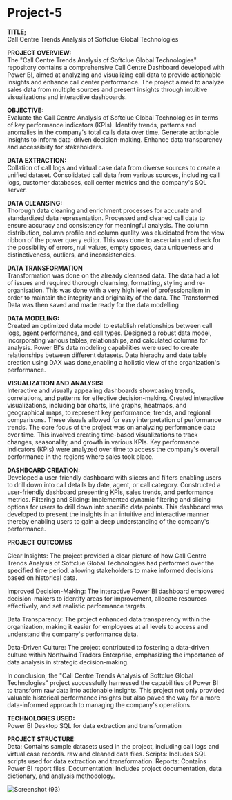 # Project-5
**TITLE;**  <br>
Call Centre Trends Analysis of Softclue Global Technologies

**PROJECT OVERVIEW:**  <br>
The "Call Centre Trends Analysis of Softclue Global Technologies" repository contains a comprehensive Call Centre Dashboard developed with Power BI, aimed at analyzing and visualizing call data to provide actionable insights and enhance call center performance. The project aimed to analyze sales data from multiple sources and present insights through intuitive visualizations and interactive dashboards.

**OBJECTIVE:**  <br>
Evaluate the Call Centre Analysis of Softclue Global Technologies in terms of key performance indicators (KPIs). Identify trends, patterns and anomalies in the company's total calls data over time. Generate actionable insights to inform data-driven decision-making. Enhance data transparency and accessibiity for stakeholders.

**DATA EXTRACTION:**  <br>
Collation of call logs and virtual case data from diverse sources to create a unified dataset. Consolidated call data from various sources, including call logs, customer databases, call center metrics and the company's SQL server.

**DATA CLEANSING:**  <br> 
Thorough data cleaning and enrichment processes for accurate and standardized data representation. Processed and cleaned call data to ensure accuracy and consistency for meaningful analysis. The column distribution, column profile and column quality was elucidated from the view ribbon of the power query editor. This was done to ascertain and check for the possibility of errors, null values, empty spaces, data uniqueness and distinctiveness, outliers, and inconsistencies.

**DATA TRANSFORMATION**  <br>
Transformation was done on the already cleansed data. The data had a lot of issues and required thorough cleansing, formatting, styling and re-organisation. This was done with a very high level of professionalism in order to maintain the integrity and originality of the data. The Transformed Data was then saved and made ready for the data modelling

**DATA MODELING:**  <br> 
Created an optimized data model to establish relationships between call logs, agent performance, and call types. Designed a robust data model, incorporating various tables, relationships, and calculated columns for analysis. Power BI's data modeling capabilities were used to create relationships between different datasets. Data hierachy and date table creation using DAX was done,enabling a holistic view of the organization's performance.

**VISUALIZATION AND ANALYSIS:**  <br> 
Interactive and visually appealing dashboards showcasing trends, correlations, and patterns for effective decision-making. Created interactive visualizations, including bar charts, line graphs, heatmaps, and geographical maps, to represent key performance, trends, and regional comparisons. These visuals allowed for easy interpretation of performance trends. The core focus of the project was on analyzing performance data over time. This involved creating time-based visualizations to track changes, seasonality, and growth in various KPIs. Key performance indicators (KPIs) were analyzed over time to access the company's overall performance in the regions where sales took place.

**DASHBOARD CREATION:**  <br> 
Developed a user-friendly dashboard with slicers and filters enabling users to drill down into call details by date, agent, or call category. Constructed a user-friendly dashboard presenting KPIs, sales trends, and performance metrics.
Filtering and Slicing: Implemented dynamic filtering and slicing options for users to drill down into specific data points. This dashboard was developed to present the insights in an intuitive and interactive manner thereby enabling users to gain a deep understanding of the company's performance.

**PROJECT OUTCOMES**  <br>

Clear Insights: The project provided a clear picture of how Call Centre Trends Analysis of Softclue Global Technologies had performed over the specified time period. allowing stakeholders to make informed decisions based on historical data.

Improved Decision-Making: The interactive Power BI dashboard empowered decision-makers to identify areas for improvement, allocate resources effectively, and set realistic performance targets.

Data Transparency: The project enhanced data transparency within the organization, making it easier for employees at all levels to access and understand the company's performance data.

Data-Driven Culture: The project contributed to fostering a data-driven culture within Northwind Traders Enterprise, emphasizing the importance of data analysis in strategic decision-making.

In conclusion, the "Call Centre Trends Analysis of Softclue Global Technologies" project successfully harnessed the capabilities of Power BI to transform raw data into actionable insights. This project not only provided valuable historical performance insights but also paved the way for a more data-informed approach to managing the company's operations.

**TECHNOLOGIES USED:**  <br>
Power BI Desktop
SQL for data extraction and transformation

**PROJECT STRUCTURE:** <br>
Data: Contains sample datasets used in the project, including call logs and virtual case records. raw and cleaned data files.
Scripts: Includes SQL scripts used for data extraction and transformation.
Reports: Contains Power BI report files.
Documentation: Includes project documentation, data dictionary, and analysis methodology.

![Screenshot (93)](https://github.com/olulekeomotoba/Project-5/assets/149272576/c569564e-ef4e-4b20-8a5f-c507566664e4)
